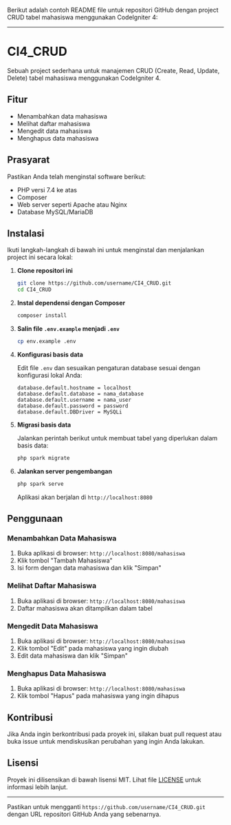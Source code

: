 Berikut adalah contoh README file untuk repositori GitHub dengan project CRUD tabel mahasiswa menggunakan CodeIgniter 4:

---

# CI4_CRUD

Sebuah project sederhana untuk manajemen CRUD (Create, Read, Update, Delete) tabel mahasiswa menggunakan CodeIgniter 4.

## Fitur

- Menambahkan data mahasiswa
- Melihat daftar mahasiswa
- Mengedit data mahasiswa
- Menghapus data mahasiswa

## Prasyarat

Pastikan Anda telah menginstal software berikut:

- PHP versi 7.4 ke atas
- Composer
- Web server seperti Apache atau Nginx
- Database MySQL/MariaDB

## Instalasi

Ikuti langkah-langkah di bawah ini untuk menginstal dan menjalankan project ini secara lokal:

1. **Clone repositori ini**

   ```bash
   git clone https://github.com/username/CI4_CRUD.git
   cd CI4_CRUD
   ```

2. **Instal dependensi dengan Composer**

   ```bash
   composer install
   ```

3. **Salin file `.env.example` menjadi `.env`**

   ```bash
   cp env.example .env
   ```

4. **Konfigurasi basis data**

   Edit file `.env` dan sesuaikan pengaturan database sesuai dengan konfigurasi lokal Anda:

   ```plaintext
   database.default.hostname = localhost
   database.default.database = nama_database
   database.default.username = nama_user
   database.default.password = password
   database.default.DBDriver = MySQLi
   ```

5. **Migrasi basis data**

   Jalankan perintah berikut untuk membuat tabel yang diperlukan dalam basis data:

   ```bash
   php spark migrate
   ```

6. **Jalankan server pengembangan**

   ```bash
   php spark serve
   ```

   Aplikasi akan berjalan di `http://localhost:8080`

## Penggunaan

### Menambahkan Data Mahasiswa

1. Buka aplikasi di browser: `http://localhost:8080/mahasiswa`
2. Klik tombol "Tambah Mahasiswa"
3. Isi form dengan data mahasiswa dan klik "Simpan"

### Melihat Daftar Mahasiswa

1. Buka aplikasi di browser: `http://localhost:8080/mahasiswa`
2. Daftar mahasiswa akan ditampilkan dalam tabel

### Mengedit Data Mahasiswa

1. Buka aplikasi di browser: `http://localhost:8080/mahasiswa`
2. Klik tombol "Edit" pada mahasiswa yang ingin diubah
3. Edit data mahasiswa dan klik "Simpan"

### Menghapus Data Mahasiswa

1. Buka aplikasi di browser: `http://localhost:8080/mahasiswa`
2. Klik tombol "Hapus" pada mahasiswa yang ingin dihapus

## Kontribusi

Jika Anda ingin berkontribusi pada proyek ini, silakan buat pull request atau buka issue untuk mendiskusikan perubahan yang ingin Anda lakukan.

## Lisensi

Proyek ini dilisensikan di bawah lisensi MIT. Lihat file [LICENSE](LICENSE) untuk informasi lebih lanjut.

---

Pastikan untuk mengganti `https://github.com/username/CI4_CRUD.git` dengan URL repositori GitHub Anda yang sebenarnya.